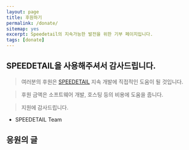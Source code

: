 ```yaml
---
layout: page
title: 후원하기
permalink: /donate/
sitemap: yes
excerpt: Speedetail의 지속가능한 발전을 위한 기부 페이지입니다.
tags: [donate]
---
```


## SPEEDETAIL을 사용해주셔서 감사드립니다.

> 여러분의 후원은 [SPEEDETAIL](www.speedetail.com) 지속 개발에 직접적인 도움이 될 것입니다.

> 후원 금액은 소프트웨어 개발, 호스팅 등의 비용에 도움을 줍니다.

> 지원에 감사드립니다.

* SPEEDETAIL Team


## 응원의 글
